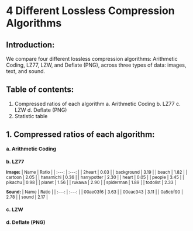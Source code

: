 # 4 Different Lossless Compression Algorithms

## Introduction:
We compare four different lossless compression algorithms: Arithmetic Coding, LZ77, LZW, and Deflate (PNG), across three types of data: images, text, and sound.

## Table of contents:
1. Compressed ratios of each algorithm
  a.  Arithmetic Coding
  b.  LZ77
  c.  LZW
  d.  Deflate (PNG)
2.  Statistic table

## 1. Compressed ratios of each algorithm:
<sub> 

### a. Arithmetic Coding



### b. LZ77
  **Image:**
|   Name    |   Ratio     |
|  :---: | :---: |
|   2heart  |   0.03  |
|   background |  3.19   |
|   beach |   1.82   |
|   cartoon |   2.05   |
|   hanamichi |   0.36   |
|   harrypotter |   2.30   |
|   heart |   0.05   |
|   people |  3.45   |
|   pikachu |   0.98   |
|   planet |  1.56   |
|   rukawa |  2.90   |
|   spiderman |   1.89   |
|   todolist |  2.33   |
  
  **Sound:**
|   Name    |   Ratio     |
|  :---: | :---: |
|   00ae03f6   |  3.63   |
|   00eac343   |  3.11   |
|   0a5cbf90   |  2.78   |
|   sound  |  2.17   |

### c. LZW




### d. Deflate (PNG)

</sub>
